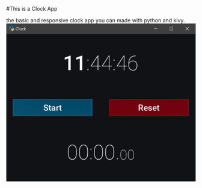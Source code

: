 #This is a Clock App

  the basic and responsive clock app you can made with python and kivy.
![Clock App Image](App_image.png)
